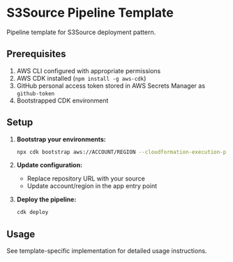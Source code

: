 # S3Source Pipeline Template

Pipeline template for S3Source deployment pattern.

## Prerequisites

1. AWS CLI configured with appropriate permissions
2. AWS CDK installed (`npm install -g aws-cdk`)
3. GitHub personal access token stored in AWS Secrets Manager as `github-token`
4. Bootstrapped CDK environment

## Setup

1. **Bootstrap your environments:**
   ```bash
   npx cdk bootstrap aws://ACCOUNT/REGION --cloudformation-execution-policies arn:aws:iam::aws:policy/AdministratorAccess
   ```

2. **Update configuration:**
   - Replace repository URL with your source
   - Update account/region in the app entry point

3. **Deploy the pipeline:**
   ```bash
   cdk deploy
   ```

## Usage

See template-specific implementation for detailed usage instructions.
